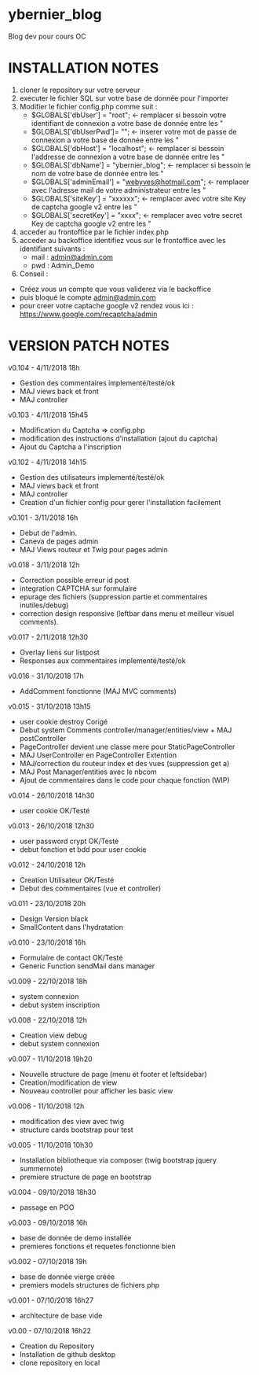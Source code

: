 # ybernier_blog

Blog dev pour cours OC

# INSTALLATION NOTES

1) cloner le repository sur votre serveur
2) executer le fichier SQL sur votre base de donnée pour l'importer
3) Modifier le fichier config.php comme suit :
    - $GLOBALS['dbUser'] = "root"; <- remplacer si bessoin votre identifiant de connexion a votre base de donnée entre les "
    - $GLOBALS['dbUserPwd']= ""; <- inserer votre mot de passe de connexion a votre base de donnée entre les "
    - $GLOBALS['dbHost'] = "localhost"; <- remplacer si bessoin l'addresse de connexion a votre base de donnée entre les "
    - $GLOBALS['dbName'] = "ybernier_blog"; <- remplacer si bessoin le nom de votre base de donnée entre les "
    - $GLOBALS['adminEmail'] = "webyves@hotmail.com"; <- remplacer avec l'adresse mail de votre administrateur entre les "
    - $GLOBALS['siteKey'] = "xxxxxx"; <- remplacer avec votre site Key de captcha google v2 entre les "
    - $GLOBALS['secretKey'] = "xxxx"; <- remplacer avec votre secret Key de captcha google v2 entre les "
4) acceder au frontoffice par le fichier index.php
5) acceder au backoffice identifiez vous sur le frontoffice avec les identifiant suivants : 
    - mail : admin@admin.com
    - pwd : Admin_Demo
6) Conseil : 
- Créez vous un compte que vous validerez via le backoffice 
- puis bloqué le compte admin@admin.com
- pour creer votre captache google v2 rendez vous ici : https://www.google.com/recaptcha/admin


# VERSION PATCH NOTES 

v0.104 - 4/11/2018 18h
- Gestion des commentaires implementé/testé/ok
- MAJ views back et front
- MAJ controller

v0.103 - 4/11/2018 15h45
- Modification du Captcha => config.php
- modification des instructions d'installation (ajout du captcha)
- Ajout du Captcha a l'inscription

v0.102 - 4/11/2018 14h15
- Gestion des utilisateurs implementé/testé/ok
- MAJ views back et front
- MAJ controller
- Creation d'un fichier config pour gerer l'installation facilement

v0.101 - 3/11/2018 16h
- Debut de l'admin.
- Caneva de pages admin
- MAJ Views routeur et Twig pour pages admin

v0.018 - 3/11/2018 12h
- Correction possible erreur id post
- integration CAPTCHA sur formulaire
- epurage des fichiers (suppression partie et commentaires inutiles/debug)
- correction design responsive (leftbar dans menu et meilleur visuel comments).

v0.017 - 2/11/2018 12h30
- Overlay liens sur listpost
- Responses aux commentaires implementé/testé/ok

v0.016 - 31/10/2018 17h
- AddComment fonctionne (MAJ MVC comments)

v0.015 - 31/10/2018 13h15
- user cookie destroy Corigé
- Debut system Comments controller/manager/entities/view + MAJ postController
- PageController devient une classe mere pour StaticPageController
- MAJ UserController en PageController Extention
- MAJ/correction du routeur index et des vues (suppression get a) 
- MAJ Post Manager/entities avec le nbcom
- Ajout de commentaires dans le code pour chaque fonction (WIP)

v0.014 - 26/10/2018 14h30
- user cookie OK/Testé

v0.013 - 26/10/2018 12h30
- user password crypt OK/Testé
- debut fonction et bdd pour user cookie

v0.012 - 24/10/2018 12h
- Creation Utilisateur OK/Testé
- Debut des commentaires (vue et controller)

v0.011 - 23/10/2018 20h
- Design Version black 
- SmallContent dans l'hydratation

v0.010 - 23/10/2018 16h
- Formulaire de contact OK/Testé 
- Generic Function sendMail dans manager

v0.009 - 22/10/2018 18h
- system connexion
- debut system inscription

v0.008 - 22/10/2018 12h
- Creation view debug
- debut system connexion

v0.007 - 11/10/2018 19h20
- Nouvelle structure de page (menu et footer et leftsidebar)
- Creation/modification de view
- Nouveau controller pour afficher les basic view

v0.006 - 11/10/2018 12h
- modification des view avec twig
- structure cards bootstrap pour test

v0.005 - 11/10/2018 10h30
- Installation bibliotheque via composer (twig bootstrap jquery summernote)
- premiere structure de page en bootstrap

v0.004 - 09/10/2018 18h30
- passage en POO

v0.003 - 09/10/2018 16h
- base de donnée de demo installée
- premieres fonctions et requetes fonctionne bien

v0.002 - 07/10/2018 19h
- base de donnée vierge créée
- premiers models structures de fichiers php

v0.001 - 07/10/2018 16h27
- architecture de base vide

v0.00 - 07/10/2018 16h22
- Creation du Repository
- Installation de github desktop
- clone repository en local